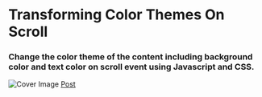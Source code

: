 # Transforming Color Themes On Scroll

### Change the color theme of the content including background color and text color on scroll event using Javascript and CSS.

![Cover Image](https://designdrastic.com/uploads/change-the-color-theme-on-scroll.webp)
[Post](https://designdrastic.com/snippet/transforming-color-themes-on-scroll)
